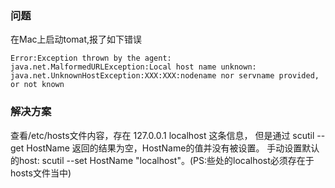 ### 问题
在Mac上启动tomat,报了如下错误
```
Error:Exception thrown by the agent:
java.net.MalformedURLException:Local host name unknown:
java.net.UnknownHostException:XXX:XXX:nodename nor servname provided, or not known
```
### 解决方案
查看/etc/hosts文件内容，存在 127.0.0.1 localhost 这条信息，
但是通过 scutil --get HostName 返回的结果为空，HostName的值并没有被设置。
手动设置默认的host: scutil --set HostName "localhost"。(PS:些处的localhost必须存在于hosts文件当中)